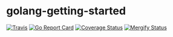 # golang-getting-started

[![Travis](https://img.shields.io/travis/lupinthe14th/golang-getting-started.svg?style=flat-square)][travis]
[![Go Report Card](https://goreportcard.com/badge/github.com/lupinthe14th/golang-getting-started)][goreportcard]
[![Coverage Status](https://coveralls.io/repos/github/lupinthe14th/golang-getting-started/badge.svg?branch=master)][coveralls]
[![Mergify Status][mergify-status]][mergify]

<!-- links -->
[travis]: https://travis-ci.org/lupinthe14th/golang-getting-started
[goreportcard]: https://goreportcard.com/report/github.com/lupinthe14th/golang-getting-started
[coveralls]: https://coveralls.io/github/lupinthe14th/golang-getting-started?branch=master
[mergify]: https://mergify.io
[mergify-status]: https://img.shields.io/endpoint.svg?url=https://gh.mergify.io/badges/lupinthe14th/golang-getting-started&style=flat

